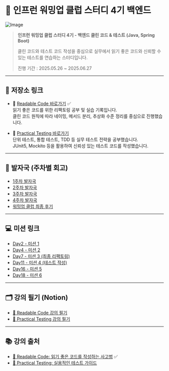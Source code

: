# 🧊 인프런 워밍업 클럽 스터디 4기 백엔드

![Image](https://github.com/user-attachments/assets/c03d14cf-c66c-45c8-87ed-d1bf31e32166)

> **인프런 워밍업 클럽 스터디 4기 - 백엔드 클린 코드 & 테스트 (Java, Spring Boot)**
>
> 클린 코드와 테스트 코드 작성을 중심으로 실무에서 읽기 좋은 코드와 신뢰할 수 있는 테스트를 연습하는 스터디입니다.
>
> 진행 기간 : 2025.05.26 ~ 2025.06.27

---

## 🔗 저장소 링크

- 📘 [Readable Code 바로가기](https://github.com/syys1028/readable-code-clone)  ✅  
  읽기 좋은 코드를 위한 리팩토링 공부 및 실습 기록입니다.  
  클린 코드 원칙에 따라 네이밍, 메서드 분리, 추상화 수준 정리를 중심으로 진행했습니다.

- 🧪 [Practical Testing 바로가기](https://github.com/syys1028/practical-testing-clone)  
  단위 테스트, 통합 테스트, TDD 등 실무 테스트 전략을 공부했습니다.  
  JUnit5, Mockito 등을 활용하여 신뢰성 있는 테스트 코드를 작성했습니다.

---

## 🐾 발자국 (주차별 회고)
- [1주차 발자국](https://www.inflearn.com/blogs/10686)
- [2주차 발자국](https://www.inflearn.com/blogs/10871)
- [3주차 발자국](https://www.inflearn.com/blogs/11058)
- [4주차 발자국](https://www.inflearn.com/blogs/11243)
- [워밍업 클럽 최종 후기](https://www.inflearn.com/blogs/11245)

---

## 💻 미션 링크
- [Day2 - 미션 1](https://www.inflearn.com/blogs/10528)
- [Day4 - 미션 2](https://www.inflearn.com/blogs/10609)
- [Day7 - 미션 3 (최종 리팩토링)](https://github.com/syys1028/readable-code/tree/day7-mission)
- [Day11 - 미션 4 (테스트 작성)](https://github.com/syys1028/readable-code/tree/day11-mission)
- [Day16 - 미션 5](https://www.inflearn.com/blogs/11104)
- [Day18 - 미션 6](https://www.inflearn.com/blogs/11153)

---

## 🗂️ 강의 필기 (Notion)
- [📘 Readable Code 강의 필기](https://astonishing-print-3c1.notion.site/Readable-Code-2008e4df1c728074ac22e78cd6951a8d?source=copy_link)
- [🧪 Practical Testing 강의 필기](https://astonishing-print-3c1.notion.site/Practical-Testing-20a8e4df1c728083aac7cf0e64dc2361?source=copy_link)

---

## 📚 강의 출처
- [📘 Readable Code: 읽기 좋은 코드를 작성하는 사고법](https://www.inflearn.com/course/readable-code) ✅
- [🧪 Practical Testing: 실용적인 테스트 가이드](https://www.inflearn.com/course/practical-testing) 

